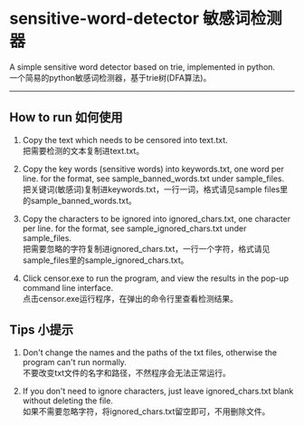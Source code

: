 # sensitive-word-detector 敏感词检测器
A simple sensitive word detector based on trie, implemented in python.\
一个简易的python敏感词检测器，基于trie树(DFA算法)。

---

## How to run 如何使用
1. Copy the text which needs to be censored into text.txt.\
把需要检测的文本复制进text.txt。

2. Copy the key words (sensitive words) into keywords.txt, one word per line. for the  format, see sample_banned_words.txt under sample_files.\
把关键词(敏感词)复制进keywords.txt，一行一词，格式请见sample files里的sample_banned_words.txt。

3. Copy the characters to be ignored into ignored_chars.txt, one character per line. for the format, see sample_ignored_chars.txt under sample_files.\
把需要忽略的字符复制进ignored_chars.txt，一行一个字符，格式请见sample_files里的sample_ignored_chars.txt。

4. Click censor.exe to run the program, and view the results in the pop-up command line interface.\
点击censor.exe运行程序，在弹出的命令行里查看检测结果。

## Tips 小提示
1. Don't change the names and the paths of the txt files, otherwise the program can't run normally.\
不要改变txt文件的名字和路径，不然程序会无法正常运行。

2. If you don't need to ignore characters, just leave ignored_chars.txt blank without deleting the file.\
如果不需要忽略字符，将ignored_chars.txt留空即可，不用删除文件。
